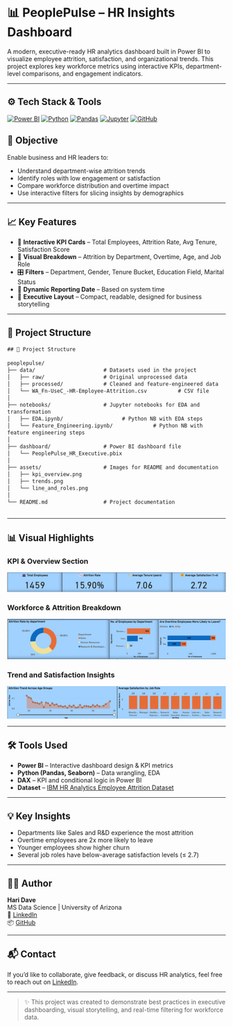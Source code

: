 # 📊 PeoplePulse – HR Insights Dashboard

A modern, executive-ready HR analytics dashboard built in Power BI to visualize employee attrition, satisfaction, and organizational trends. This project explores key workforce metrics using interactive KPIs, department-level comparisons, and engagement indicators.

---

## ⚙️ Tech Stack & Tools

[![Power BI](https://img.shields.io/badge/Power%20BI-visualization-F2C811?logo=powerbi&logoColor=black)](https://powerbi.microsoft.com/)
[![Python](https://img.shields.io/badge/Python-3.11-blue?logo=python)](https://www.python.org/)
[![Pandas](https://img.shields.io/badge/Pandas-data--processing-purple?logo=pandas)](https://pandas.pydata.org/)
[![Jupyter](https://img.shields.io/badge/Jupyter-EDA-orange?logo=jupyter)](https://jupyter.org/)
[![GitHub](https://img.shields.io/badge/GitHub-hosted-181717?logo=github)](https://github.com/)



## 🧠 Objective

Enable business and HR leaders to:
- Understand department-wise attrition trends
- Identify roles with low engagement or satisfaction
- Compare workforce distribution and overtime impact
- Use interactive filters for slicing insights by demographics

---

## 📈 Key Features

- 📌 **Interactive KPI Cards** – Total Employees, Attrition Rate, Avg Tenure, Satisfaction Score
- 🧩 **Visual Breakdown** – Attrition by Department, Overtime, Age, and Job Role
- 🎛️ **Filters** – Department, Gender, Tenure Bucket, Education Field, Marital Status
- 📅 **Dynamic Reporting Date** – Based on system time
- 🎨 **Executive Layout** – Compact, readable, designed for business storytelling

---

## 📂 Project Structure
```
## 📁 Project Structure

peoplepulse/
├── data/                      # Datasets used in the project
│   ├── raw/                   # Original unprocessed data
│   ├── processed/             # Cleaned and feature-engineered data
│   └── WA_Fn-UseC_-HR-Employee-Attrition.csv          # CSV file
│
├── notebooks/                 # Jupyter notebooks for EDA and transformation
│   ├── EDA.ipynb/                   # Python NB with EDA steps
│   └── Feature_Engineering.ipynb/             # Python NB with feature engineering steps    
│
├── dashboard/                 # Power BI dashboard file
│   └── PeoplePulse_HR_Executive.pbix
│
├── assets/                    # Images for README and documentation
│   ├── kpi_overview.png
│   ├── trends.png
│   └── line_and_roles.png
│
└── README.md                  # Project documentation


```
---
## 📊 Visual Highlights

### KPI & Overview Section
![KPI Overview](assets/kpi_overview.png)

### Workforce & Attrition Breakdown
![Trends](assets/trends.png)

### Trend and Satisfaction Insights
![Line & Roles](assets/line_and_roles.png)

---

## 🛠 Tools Used

- **Power BI** – Interactive dashboard design & KPI metrics
- **Python (Pandas, Seaborn)** – Data wrangling, EDA
- **DAX** – KPI and conditional logic in Power BI
- **Dataset** – [IBM HR Analytics Employee Attrition Dataset](https://www.kaggle.com/datasets/pavansubhasht/ibm-hr-analytics-attrition-dataset)

---

## 💡 Key Insights

- Departments like Sales and R&D experience the most attrition
- Overtime employees are 2x more likely to leave
- Younger employees show higher churn
- Several job roles have below-average satisfaction levels (≤ 2.7)

---

## 👨‍💻 Author

**Hari Dave**  
MS Data Science | University of Arizona  
📍 [LinkedIn](https://www.linkedin.com/in/your-profile/)  
📦 [GitHub](https://github.com/your-username)

---

## 📬 Contact

If you’d like to collaborate, give feedback, or discuss HR analytics, feel free to reach out on [LinkedIn](https://www.linkedin.com/in/your-profile/).

---

> ✨ This project was created to demonstrate best practices in executive dashboarding, visual storytelling, and real-time filtering for workforce data.
